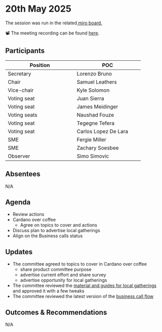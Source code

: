 # 20th May 2025

The session was run in the related[ miro board.](https://miro.com/app/board/uXjVKro_lxs=/)&#x20;

📽️ The meeting recording can be found [here](https://drive.google.com/file/d/1izbcd7uz4ZITLUTQuBhxivmPpvd5Iyuw/view?usp=sharing).

## Participants

<table><thead><tr><th width="202">Position</th><th width="194">POC</th></tr></thead><tbody><tr><td>Secretary</td><td>Lorenzo Bruno</td></tr><tr><td>Chair</td><td>Samuel Leathers</td></tr><tr><td>Vice-chair</td><td>Kyle Solomon</td></tr><tr><td>Voting seat</td><td>Juan Sierra</td></tr><tr><td>Voting seat</td><td>James Meidinger</td></tr><tr><td>Voting seats</td><td>Naushad Fouze </td></tr><tr><td>Voting seat</td><td>Tegegne Tefera</td></tr><tr><td>Voting seat</td><td>Carlos Lopez De Lara</td></tr><tr><td>SME</td><td>Fergie Miller</td></tr><tr><td>SME</td><td>Zachary Soesbee</td></tr><tr><td>Observer</td><td>Simo Simovic</td></tr></tbody></table>

## Absentees

N/A

## Agenda

* Review actions
* Cardano over coffee
  * Agree on topics to cover and actions
* Discuss plan to advertise local gatherings
* Align on the Business calls status

## Updates

* The committee agreed to topics to cover in Cardano over coffee
  * share product committee purpose
  * advertise current effort and share survey
  * advertise opportunity for local gatherings
* The committee reviewed the [material and guides for local gatherings](../../committee-outcomes/2030-long-term-cardano-vision/help-us-collect-insights/get-sponsored-to-run-a-local-gathering-or-a-session-with-a-business.md) and approved it with a few tweaks
* The committee reviewed the latest version of the [business call flow](https://product.cardano.intersectmbo.org/docs/business-interviews)&#x20;

## Outcomes & Recommendations

N/A
